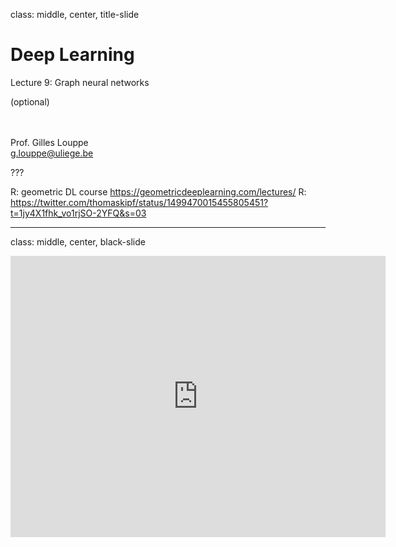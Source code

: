 class: middle, center, title-slide

# Deep Learning

Lecture 9: Graph neural networks

(optional)

<br><br>
Prof. Gilles Louppe<br>
[g.louppe@uliege.be](mailto:g.louppe@uliege.be)

???

R: geometric DL course https://geometricdeeplearning.com/lectures/
R: https://twitter.com/thomaskipf/status/1499470015455805451?t=1jy4X1fhk_vo1rjSO-2YFQ&s=03

---

class: middle, center, black-slide

<iframe width="600" height="450" src="https://www.youtube.com/embed/8owQBFAHw7E" frameborder="0" allowfullscreen></iframe>